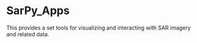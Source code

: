 SarPy_Apps
==========

This provides a set tools for visualizing and interacting with SAR imagery and related data.


